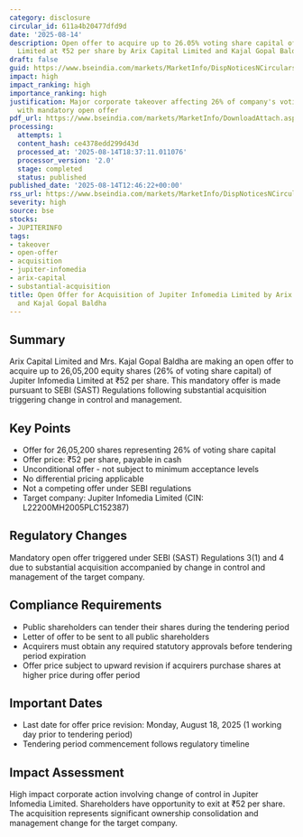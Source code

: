 ```yaml
---
category: disclosure
circular_id: 611a4b20477dfd9d
date: '2025-08-14'
description: Open offer to acquire up to 26.05% voting share capital of Jupiter Infomedia
  Limited at ₹52 per share by Arix Capital Limited and Kajal Gopal Baldha.
draft: false
guid: https://www.bseindia.com/markets/MarketInfo/DispNoticesNCirculars.aspx?Noticeid={BFA01E06-4B47-4472-8FCA-650782A717A7}&noticeno=20250814-45&dt=08/14/2025&icount=45&totcount=67&flag=0
impact: high
impact_ranking: high
importance_ranking: high
justification: Major corporate takeover affecting 26% of company's voting capital
  with mandatory open offer
pdf_url: https://www.bseindia.com/markets/MarketInfo/DownloadAttach.aspx?id=20250814-45&attachedId=8bd1964d-c17a-415c-afd5-6837a1d2d059
processing:
  attempts: 1
  content_hash: ce4378edd299d43d
  processed_at: '2025-08-14T18:37:11.011076'
  processor_version: '2.0'
  stage: completed
  status: published
published_date: '2025-08-14T12:46:22+00:00'
rss_url: https://www.bseindia.com/markets/MarketInfo/DispNoticesNCirculars.aspx?Noticeid={BFA01E06-4B47-4472-8FCA-650782A717A7}&noticeno=20250814-45&dt=08/14/2025&icount=45&totcount=67&flag=0
severity: high
source: bse
stocks:
- JUPITERINFO
tags:
- takeover
- open-offer
- acquisition
- jupiter-infomedia
- arix-capital
- substantial-acquisition
title: Open Offer for Acquisition of Jupiter Infomedia Limited by Arix Capital Limited
  and Kajal Gopal Baldha
---
```


## Summary

Arix Capital Limited and Mrs. Kajal Gopal Baldha are making an open offer to acquire up to 26,05,200 equity shares (26% of voting share capital) of Jupiter Infomedia Limited at ₹52 per share. This mandatory offer is made pursuant to SEBI (SAST) Regulations following substantial acquisition triggering change in control and management.

## Key Points

- Offer for 26,05,200 shares representing 26% of voting share capital
- Offer price: ₹52 per share, payable in cash
- Unconditional offer - not subject to minimum acceptance levels
- No differential pricing applicable
- Not a competing offer under SEBI regulations
- Target company: Jupiter Infomedia Limited (CIN: L22200MH2005PLC152387)

## Regulatory Changes

Mandatory open offer triggered under SEBI (SAST) Regulations 3(1) and 4 due to substantial acquisition accompanied by change in control and management of the target company.

## Compliance Requirements

- Public shareholders can tender their shares during the tendering period
- Letter of offer to be sent to all public shareholders
- Acquirers must obtain any required statutory approvals before tendering period expiration
- Offer price subject to upward revision if acquirers purchase shares at higher price during offer period

## Important Dates

- Last date for offer price revision: Monday, August 18, 2025 (1 working day prior to tendering period)
- Tendering period commencement follows regulatory timeline

## Impact Assessment

High impact corporate action involving change of control in Jupiter Infomedia Limited. Shareholders have opportunity to exit at ₹52 per share. The acquisition represents significant ownership consolidation and management change for the target company.